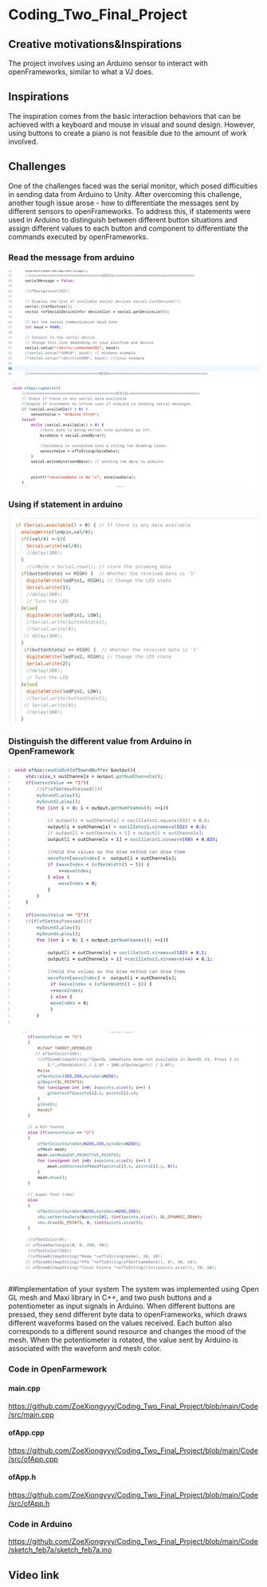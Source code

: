 # Coding_Two_Final_Project
## Creative motivations&Inspirations 
The project involves using an Arduino sensor to interact with openFrameworks, similar to what a VJ does. 

## Inspirations 
The inspiration comes from the basic interaction behaviors that can be achieved with a keyboard and mouse in visual and sound design. However, using buttons to create a piano is not feasible due to the amount of work involved. 

## Challenges
One of the challenges faced was the serial monitor, which posed difficulties in sending data from Arduino to Unity. After overcoming this challenge, another tough issue arose - how to differentiate the messages sent by different sensors to openFrameworks. To address this, if statements were used in Arduino to distinguish between different button situations and assign different values to each button and component to differentiate the commands executed by openFrameworks.
### Read the message from arduino
![pic](https://github.com/ZoeXiongyyy/Coding_Two_Final_Project/blob/main/Screenshot/coding_Screenshot5.png)

![pic](https://github.com/ZoeXiongyyy/Coding_Two_Final_Project/blob/main/Screenshot/coding_Screenshot4.png)

### Using if statement in arduino
![pic](https://github.com/ZoeXiongyyy/Coding_Two_Final_Project/blob/main/Screenshot/coding_Screenshot3.png)

### Distinguish the different value from Arduino in OpenFramework
![pic](https://github.com/ZoeXiongyyy/Coding_Two_Final_Project/blob/main/Screenshot/coding_Screenshot1.png)

![pic](https://github.com/ZoeXiongyyy/Coding_Two_Final_Project/blob/main/Screenshot/coding_Screenshot2.png)

##Implementation of your system
The system was implemented using Open GL mesh and Maxi library in C++, and two push buttons and a potentiometer as input signals in Arduino. When different buttons are pressed, they send different byte data to openFrameworks, which draws different waveforms based on the values received. Each button also corresponds to a different sound resource and changes the mood of the mesh. When the potentiometer is rotated, the value sent by Arduino is associated with the waveform and mesh color.
### Code in OpenFarmework
#### main.cpp
https://github.com/ZoeXiongyyy/Coding_Two_Final_Project/blob/main/Code/src/main.cpp
#### ofApp.cpp
https://github.com/ZoeXiongyyy/Coding_Two_Final_Project/blob/main/Code/src/ofApp.cpp
#### ofApp.h
https://github.com/ZoeXiongyyy/Coding_Two_Final_Project/blob/main/Code/src/ofApp.h

### Code in Arduino
https://github.com/ZoeXiongyyy/Coding_Two_Final_Project/blob/main/Code/sketch_feb7a/sketch_feb7a.ino

## Video link


